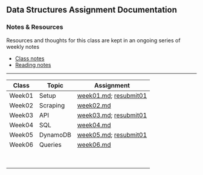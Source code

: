 ## Data Structures Assignment Documentation

### Notes & Resources
Resources and thoughts for this class are kept in an ongoing series of weekly notes

- [Class notes](https://docs.google.com/document/d/1TGFFYZfXPyAZpap8FBsq6vD8KSEmiB03ksjBFRtsUbQ/edit?usp=sharing "Data Structures Fall 2020 Discussions - Shea Molloy")
- [Reading notes](https://docs.google.com/document/d/1E5LFa9ca3eHIMyJJ-Hp2Cqr9vzC6MIaB-KGju7nFn4w/edit?usp=sharing "Data Structures Fall 2020 Readings - Shea Molloy")

***

|Class	|Topic	|Assignment	|
|---	|---	|---	|
|Week01	|Setup	|[week01.md](https://github.com/papermashea/ds-2020/blob/master/week01/_documentation_Week01.md); [resubmit01](https://github.com/papermashea/ds-2020/blob/master/week01/week01b.js)	|
|Week02	|Scraping	|[week02.md](https://github.com/papermashea/ds-2020/blob/master/week02/week02-Documentation.md)   	|
|Week03	|API	|[week03.md](https://github.com/papermashea/ds-2020/blob/master/week03/_documentation_Week03.md); [resubmit01](https://github.com/papermashea/ds-2020/blob/master/week03/week03b.js)   	|
|Week04	|SQL	|[week04.md](https://github.com/papermashea/ds-2020/blob/master/week04/_documentation_Week04.md)   	|
|Week05	|DynamoDB	|[week05.md](https://github.com/papermashea/ds-2020/blob/master/week05/_documentation_Week05.md); [resubmit01](https://github.com/papermashea/ds-2020/blob/master/week05/week05b.js)   	|
|Week06	|Queries	|[week06.md](https://github.com/papermashea/ds-2020/blob/master/week06/_documentation_Week06.md)   	|
|   	|   	|   	|
|   	|   	|   	|
|   	|   	|   	|
|   	|   	|   	|
|   	|   	|   	|
|   	|   	|   	|
|   	|   	|   	|
|   	|   	|   	|